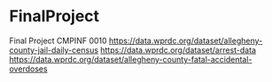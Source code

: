 # FinalProject
Final Project CMPINF 0010
https://data.wprdc.org/dataset/allegheny-county-jail-daily-census
https://data.wprdc.org/dataset/arrest-data
https://data.wprdc.org/dataset/allegheny-county-fatal-accidental-overdoses
